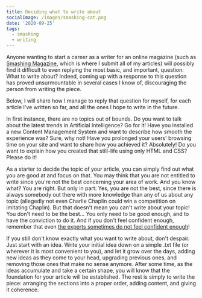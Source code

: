```yaml
---
title: Deciding what to write about
socialImage: /images/smashing-cat.png
date: '2020-09-25'
tags:
  - smashing
  - writing
---
```


Anyone wanting to start a career as a writer for an online magazine (such as [Smashing Magazine](https://www.smashingmagazine.com), which is where I submit all of my articles) will possibly find it difficult to even replying the most basic, and important, question: What to write about? Indeed, coming up with a response to this question has proved unsurmountable in several cases I know of, discouraging the person from writing the piece. 

Below, I will share how I manage to reply that question for myself, for each article I've written so far, and all the ones I hope to write in the future.

In first instance, there are no topics out of bounds. Do you want to talk about the latest trends in Artificial Intelligence? Go for it! Have you installed a new Content Management System and want to describe how smooth the experience was? Sure, why not! Have you prolonged your users' browsing time on your site and want to share how you achieved it? Absolutely! Do you want to explain how you created that still-life using only HTML and CSS? Please do it!

As a starter to decide the topic of your article, you can simply find out what you are good at and focus on that. You may think that you are not entitled to write since you're not the best concerning your area of work. And you know what? You are right. But only in part: Yes, you are not the best, since there is always somebody out there with more knowledge than any of us about any topic (allegedly not even Charlie Chaplin could win a competition on imitating Chaplin). But that doesn't mean you can't write about your topic! You don't need to be the best... You only need to be good enough, and to have the conviction to do it. And if you don't feel confident enough, remember that even [the experts sometimes do not feel confident enough](https://www.smashingmagazine.com/2017/10/confessions-impostor-syndrome/)! 

If you still don't know exactly what you want to write about, don't despair. Just start with an idea. Write your initial idea down on a simple .txt file (or wherever it is most convenient to you), and let it grow over the days, adding new ideas as they come to your head, upgrading previous ones, and removing those ones that make no sense anymore. After some time, as the ideas accumulate and take a certain shape, you will know that the foundation for your article will be established. The rest is simply to write the piece: arranging the sections into a proper order, adding content, and giving it coherence.